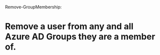 Remove-GroupMembership:

Remove a user from any and all Azure AD Groups they are a member of.
=================================================================================================================================
